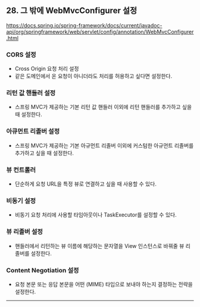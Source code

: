 ## 28. 그 밖에 WebMvcConfigurer 설정

https://docs.spring.io/spring-framework/docs/current/javadoc-api/org/springframework/web/servlet/config/annotation/WebMvcConfigurer.html

### CORS 설정
 * Cross Origin 요청 처리 설정
 * 같은 도메인에서 온 요청이 아니더라도 처리를 허용하고 싶다면 설정한다.

### 리턴 값 핸들러 설정
 * 스프링 MVC가 제공하는 기본 리턴 값 핸들러 이외에 리턴 핸들러를 추가하고 싶을 때 설정한다.

### 아큐먼트 리졸버 설정
 * 스프링 MVC가 제공하는 기본 아규먼트 리졸버 이외에 커스텀한 아규먼트 리졸버를 추가하고 싶을 때 설정한다. 

### 뷰 컨트롤러
 * 단순하게 요청 URL을 특정 뷰로 연결하고 싶을 때 사용할 수 있다.

### 비동기 설정
 * 비동기 요청 처리에 사용할 타임아웃이나 TaskExecutor를 설정할 수 있다.

### 뷰 리졸버 설정
 * 핸들러에서 리턴하는 뷰 이름에 해당하는 문자열을 View 인스턴스로 바꿔줄 뷰 리졸버를 설정한다.

### Content Negotiation 설정
 * 요청 본문 또는 응답 본문을 어떤 (MIME) 타입으로 보내야 하는지 결정하는 전략을 설정한다.

---
